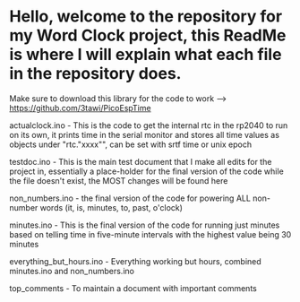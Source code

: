 # Hello, welcome to the repository for my Word Clock project, this ReadMe is where I will explain what each file in the repository does.

Make sure to download this library for the code to work --> https://github.com/3tawi/PicoEspTime

actualclock.ino - This is the code to get the internal rtc in the rp2040 to run on its own, it prints time in the serial monitor and stores all time values as objects under "rtc."xxxx"", can be set with  srtf time or unix epoch

testdoc.ino - This is the main test document that I make all edits for the project in, essentially a place-holder for the final version of the code while the file doesn't exist, the MOST changes will be found here

non_numbers.ino - the final version of the code for powering ALL non-number words (it, is, minutes, to, past, o'clock) 

minutes.ino - This is the final version of the code for running just minutes based on telling time in five-minute intervals with the highest value being 30 minutes

everything_but_hours.ino - Everything working but hours, combined minutes.ino and non_numbers.ino

top_comments - To maintain a document with important comments
